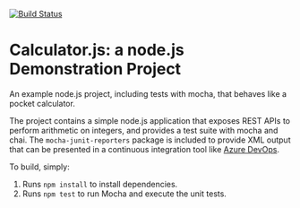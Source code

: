[![Build Status](https://chirag-dave.visualstudio.com/TestDevOpsLabs/_apis/build/status/Chirag1233.calculator?branchName=master)](https://chirag-dave.visualstudio.com/TestDevOpsLabs/_build/latest?definitionId=1&branchName=master)

Calculator.js: a node.js Demonstration Project
==============================================
An example node.js project, including tests with mocha, that behaves like
a pocket calculator.

The project contains a simple node.js application that exposes REST APIs
to perform arithmetic on integers, and provides a test suite with mocha
and chai.  The `mocha-junit-reporters` package is included to provide XML
output that can be presented in a continuous integration tool like
[Azure DevOps](https://azure.com/devops).

To build, simply:

1. Runs `npm install` to install dependencies.
2. Runs `npm test` to run Mocha and execute the unit tests.


